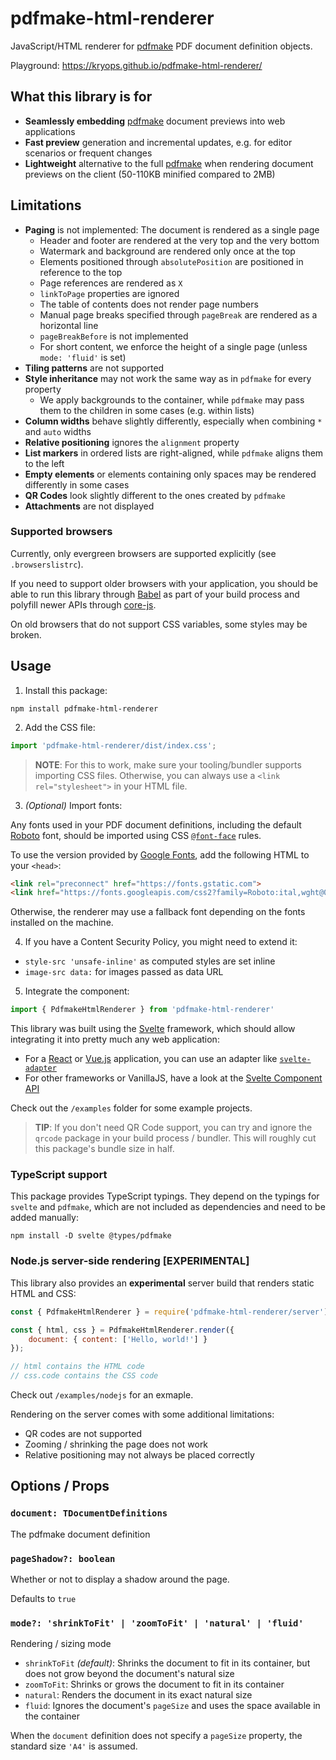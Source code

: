 # pdfmake-html-renderer

JavaScript/HTML renderer for [pdfmake](http://pdfmake.org) PDF document definition objects.

Playground: https://kryops.github.io/pdfmake-html-renderer/


## What this library is for

* **Seamlessly embedding** [pdfmake](http://pdfmake.org) document previews into web applications
* **Fast preview** generation and incremental updates, e.g. for editor scenarios or frequent changes
* **Lightweight** alternative to the full [pdfmake](http://pdfmake.org) when rendering document previews on the client (50-110KB minified compared to 2MB)


## Limitations

* **Paging** is not implemented: The document is rendered as a single page
  * Header and footer are rendered at the very top and the very bottom
  * Watermark and background are rendered only once at the top
  * Elements positioned through `absolutePosition` are positioned in reference to the top
  * Page references are rendered as `X`
  * `linkToPage` properties are ignored
  * The table of contents does not render page numbers
  * Manual page breaks specified through `pageBreak` are rendered as a horizontal line
  * `pageBreakBefore` is not implemented
  * For short content, we enforce the height of a single page (unless `mode: 'fluid'` is set)
* **Tiling patterns** are not supported
* **Style inheritance** may not work the same way as in `pdfmake` for every property
  * We apply backgrounds to the container, while `pdfmake` may pass them to the children in some cases (e.g. within lists)
* **Column widths** behave slightly differently, especially when combining `*` and `auto` widths
* **Relative positioning** ignores the `alignment` property
* **List markers** in ordered lists are right-aligned, while `pdfmake` aligns them to the left
* **Empty elements** or elements containing only spaces may be rendered differently in some cases
* **QR Codes** look slightly different to the ones created by `pdfmake`
* **Attachments** are not displayed

### Supported browsers

Currently, only evergreen browsers are supported explicitly (see `.browserslistrc`).

If you need to support older browsers with your application, you should be able to run this library through [Babel](https://babeljs.io/) as part of your build process and polyfill newer APIs through [core-js](https://github.com/zloirock/core-js).

On old browsers that do not support CSS variables, some styles may be broken.

## Usage

1. Install this package:

```
npm install pdfmake-html-renderer
```

2. Add the CSS file:

```js
import 'pdfmake-html-renderer/dist/index.css';
```

> **NOTE**: For this to work, make sure your tooling/bundler supports importing CSS files. Otherwise, you can always use a `<link rel="stylesheet">` in your HTML file.

3. _(Optional)_ Import fonts:

Any fonts used in your PDF document definitions, including the default [Roboto](https://fonts.google.com/specimen/Roboto) font, should be imported  using CSS [`@font-face`](https://developer.mozilla.org/en-US/docs/Web/CSS/@font-face) rules.

To use the version provided by [Google Fonts](https://fonts.google.com/), add the following HTML to your `<head>`:

```html
<link rel="preconnect" href="https://fonts.gstatic.com">
<link href="https://fonts.googleapis.com/css2?family=Roboto:ital,wght@0,400;0,700;1,400;1,700&display=swap" rel="stylesheet">
```


Otherwise, the renderer may use a fallback font depending on the fonts installed on the machine.

4. If you have a Content Security Policy, you might need to extend it:

* `style-src 'unsafe-inline'` as computed styles are set inline
* `image-src data:` for images passed as data URL

5. Integrate the component:

```js
import { PdfmakeHtmlRenderer } from 'pdfmake-html-renderer'
```

This library was built using the [Svelte](https://svelte.dev/) framework, which should allow integrating it into pretty much any web application:

* For a [React](https://reactjs.org/) or [Vue.js](https://vuejs.org/) application, you can use an adapter like [`svelte-adapter`](https://github.com/pngwn/svelte-adapter)
* For other frameworks or VanillaJS, have a look at the [Svelte Component API](https://svelte.dev/docs#Client-side_component_API)

Check out the `/examples` folder for some example projects.

> **TIP**: If you don't need QR Code support, you can try and ignore the `qrcode` package in your build process / bundler. This will roughly cut this package's bundle size in half.

### TypeScript support

This package provides TypeScript typings. They depend on the typings for `svelte` and `pdfmake`, which are not included as dependencies and need to be added manually:

```
npm install -D svelte @types/pdfmake
```

### Node.js server-side rendering **[EXPERIMENTAL]**

This library also provides an **experimental** server build that renders static HTML and CSS:

```js
const { PdfmakeHtmlRenderer } = require('pdfmake-html-renderer/server')

const { html, css } = PdfmakeHtmlRenderer.render({
	document: { content: ['Hello, world!'] }
});

// html contains the HTML code
// css.code contains the CSS code
```

Check out `/examples/nodejs` for an exmaple.

Rendering on the server comes with some additional limitations:

* QR codes are not supported
* Zooming / shrinking the page does not work
* Relative positioning may not always be placed correctly


## Options / Props

### `document: TDocumentDefinitions`

The pdfmake document definition

### `pageShadow?: boolean`

Whether or not to display a shadow around the page.

Defaults to `true`

### `mode?: 'shrinkToFit' | 'zoomToFit' | 'natural' | 'fluid'`

Rendering / sizing mode

- `shrinkToFit` _(default)_: Shrinks the document to fit in its container,
  but does not grow beyond the document's natural size
- `zoomToFit`: Shrinks or grows the document to fit in its container
- `natural`: Renders the document in its exact natural size
- `fluid`: Ignores the document's `pageSize` and uses the space available in the container

When the `document` definition does not specify a `pageSize` property,
the standard size `'A4'` is assumed.
